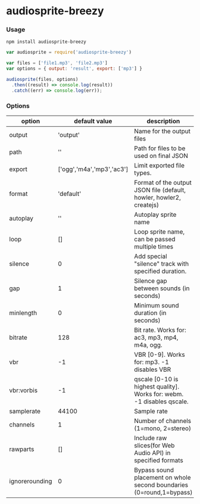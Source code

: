 # audiosprite-breezy

### Usage

```
npm install audiosprite-breezy
```

```js
var audiosprite = require('audiosprite-breezy')

var files = ['file1.mp3', 'file2.mp3']
var options = { output: 'result', export: ['mp3'] }

audiosprite(files, options)
  .then((result) => console.log(result))
  .catch((err) => console.log(err));
```

### Options

| option         | default value             | description |
| -----------    | -----------               |  -------- |
| output         | 'output'                  | Name for the output files  |
| path           | ''                        | Path for files to be used on final JSON |
| export         | ['ogg','m4a','mp3','ac3'] | Limit exported file types. |
| format         | 'default'                 | Format of the output JSON file (default, howler, howler2, createjs) |
| autoplay       | ''                        | Autoplay sprite name  |
| loop           | []                        | Loop sprite name, can be passed multiple times |
| silence        | 0                         | Add special "silence" track with specified duration. |
| gap            | 1                         | Silence gap between sounds (in seconds) |
| minlength      | 0                         | Minimum sound duration (in seconds) |
| bitrate        | 128                       | Bit rate. Works for: ac3, mp3, mp4, m4a, ogg. |
| vbr            | -1                        | VBR [0-9]. Works for: mp3. -1 disables VBR |
| vbr:vorbis     | -1                        | qscale [0-10 is highest quality]. Works for: webm. -1 disables qscale. |
| samplerate     | 44100                     | Sample rate |
| channels       | 1                         | Number of channels (1=mono, 2=stereo) |
| rawparts       | []                        | Include raw slices(for Web Audio API) in specified formats |
| ignorerounding | 0                         | Bypass sound placement on whole second boundaries (0=round,1=bypass) |

